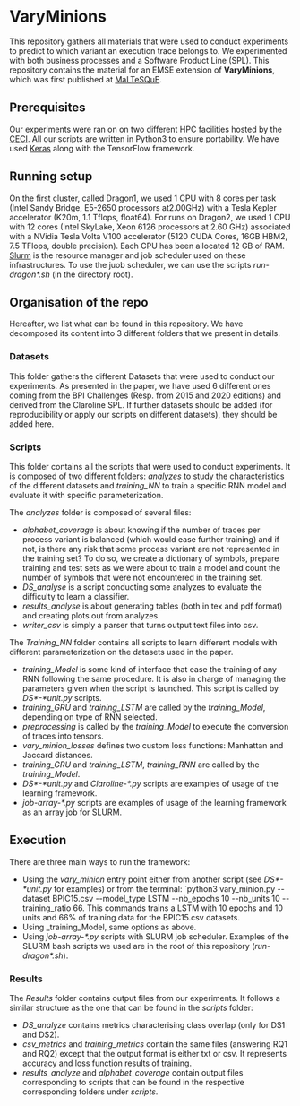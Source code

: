 # VaryMinions

This repository gathers all materials that were used to conduct experiments to predict to which variant an execution trace belongs to. We experimented with both business processes and a Software Product Line (SPL). This repository contains the material for an EMSE extension of **VaryMinions**, which was first published at [MaLTeSQuE](https://maltesque2021.github.io/index.html).

## Prerequisites

Our experiments were ran on on two different HPC facilities hosted by the [CECI](http://www.ceci-hpc.be/). 
All our scripts are written in Python3 to ensure portability. We have used [Keras](https://keras.io/) along with the TensorFlow framework.

## Running setup

On the first cluster, called Dragon1, we used 1  CPU  with  8  cores  per  task  (Intel  Sandy  Bridge,  E5-2650  processors  at2.00GHz) with a Tesla Kepler accelerator (K20m, 1.1 Tflops, float64). 
For runs on Dragon2, we used 1 CPU with 12 cores (Intel SkyLake, Xeon 6126 processors at 2.60 GHz) associated with a NVidia Tesla Volta V100 accelerator (5120 CUDA Cores, 16GB HBM2, 7.5 TFlops, double precision). 
Each CPU has been allocated 12 GB of RAM. [Slurm](https://support.ceci-hpc.be/doc/_contents/QuickStart/SubmittingJobs/SlurmTutorial.html) is the resource manager and job scheduler used on these infrastructures. To use the juob scheduler, we can use the scripts _run-dragon*.sh_ (in the directory root).

## Organisation of the repo

Hereafter, we list what can be found in this repository. We have decomposed its content into 3 different folders that we present in details.

### Datasets
This folder gathers the different Datasets that were used to conduct our experiments. As presented in the paper, we have used 6 different ones coming from the BPI Challenges (Resp. from 2015 and 2020 editions) and derived from the Claroline SPL.
If further datasets should be added (for reproducibility or apply our scripts on different datasets), they should be added here.

### Scripts

This folder contains all the scripts that were used to conduct experiments. It is composed of two different folders: _analyzes_ to study the characteristics of the different datasets and _training\_NN_ to train a specific RNN model and evaluate it with specific parameterization.

The _analyzes_ folder is composed of several files: 
 - _alphabet\_coverage_ is about knowing if the number of traces per process variant is balanced (which would ease further training) and if not, is there any risk that some process variant are not represented in the training set? To do so, we create a dictionary of symbols, prepare training and test sets as we were about to train a model and count the number of symbols that were not encountered in the training set. 
 - _DS\_analyse_ is a script conducting some analyzes to evaluate the difficulty to learn a classifier.
 - _results\_analyse_ is about generating tables (both in tex and pdf format) and creating plots out from analyzes.
 - _writer\_csv_ is simply a parser that turns output text files into csv.
 
The _Training_NN_ folder contains all scripts to learn different models with different parameterization on the datasets used in the paper. 
 - _training\_Model_ is some kind of interface that ease the training of any RNN following the same procedure. It is also in charge of managing the parameters given when the script is launched. This script is called by _DS*-*unit.py_ scripts.
 - _training\_GRU_ and _training\_LSTM_ are called by the _training\_Model_, depending on type of RNN selected.
 - _preprocessing_ is called by the _training\_Model_ to execute the conversion of traces into tensors.
 - _vary_minion_losses_ defines two custom loss functions: Manhattan and Jaccard distances.
 - _training\_GRU_ and _training\_LSTM_, _training\_RNN_ are called by the _training\_Model_.
 - _DS*-*unit.py_ and _Claroline-*.py_ scripts are examples of usage of the learning framework.  
 - _job-array-*.py_ scripts are examples of usage of the learning framework as an array job for SLURM.  
 
## Execution

There are three main ways to run the framework:
 - Using the _vary\_minion_ entry point either from another script (see _DS*-*unit.py_ for examples) or 
   from the terminal: `python3 vary_minion.py  --dataset BPIC15.csv --model_type LSTM --nb_epochs 10 --nb_units 10 --training_ratio 66.  This commands trains a LSTM with 10 epochs and 10 units and 66% of training data for the BPIC15.csv datasets. 
 - Using  _training\_Model, same options as above.
 - Using _job-array-*.py_ scripts with SLURM job scheduler. Examples of the SLURM bash scripts we used are in the root of this repository (_run-dragon*.sh_).

### Results

The _Results_ folder contains output files from our experiments. It follows a similar structure as the one that can be found in the _scripts_ folder:
- _DS\_analyze_ contains metrics characterising class overlap (only for DS1 and DS2).   
- _csv\_metrics_ and _training\_metrics_ contain the same files (answering RQ1 and RQ2) except that the output format is either txt or csv. It represents accuracy and loss function results of training. 
- _results\_analyze_ and _alphabet\_coverage_ contain output files corresponding to scripts that can be found in the respective corresponding folders under _scripts_.


